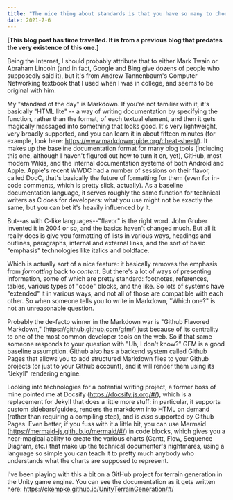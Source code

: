 ```yaml
---
title: "The nice thing about standards is that you have so many to choose from."
date: 2021-7-6
---
```


**[This blog post has time travelled.  It is from a previous blog that predates the very existence of this one.]**

Being the Internet, I should probably attribute that to either Mark
Twain or Abraham Lincoln (and in fact, Google and Bing give dozens of
people who supposedly said it), but it's from Andrew Tannenbaum's
Computer Networking textbook that I used when I was in college, and
seems to be original with him.

My "standard of the day" is Markdown. If you're not familiar with it,
it's basically "HTML lite" -- a way of writing documentation by
specifying the function, rather than the format, of each textual
element, and then it gets magically massaged into something that looks
good. It's very lightweight, very broadly supported, and you can learn
it in about fifteen minutes (for example, look here:
https://www.markdownguide.org/cheat-sheet/). It makes up the baseline
documentation format for many blog tools (including this one, although I
haven't figured out how to turn it on, yet), GitHub, most modern Wikis,
and the internal documentation systems of both Android and Apple.
Apple's recent WWDC had a number of sessions on their flavor, called
DocC, that's basically the future of formatting for them (even for
in-code comments, which is pretty slick, actually). As a baseline
documentation language, it serves roughly the same function for
technical writers as C does for developers: what you use might not be
exactly the same, but you can bet it's heavily influenced by it.

But--as with C-like languages--"flavor" is the right word. John Gruber
invented it in 2004 or so, and the basics haven't changed much. But all
it really does is give you formatting of lists in various ways, headings
and outlines, paragraphs, internal and external links, and the sort of
basic "emphasis" technologies like italics and boldface.

Which is actually sort of a nice feature: it basically removes the
emphasis from *formatting* back to *content*. But there's a lot of ways
of presenting information, some of which are pretty standard: footnotes,
references, tables, various types of "code" blocks, and the like. So
lots of systems have "extended" it in various ways, and not all of those
are compatible with each other. So when someone tells you to write in
Markdown, "Which one?" is not an unreasonable question.

Probably the de-facto winner in the Markdown war is "Github Flavored
Markdown," (https://github.github.com/gfm/) just because of its
centrality to one of the most common developer tools on the web. So if
that same someone responds to your question with "Uh, I don't know?" GFM
is a good baseline assumption. Github also has a backend system called
Github Pages that allows you to add structured Markdown files to your
Github projects (or just to your Github account), and it will render
them using its "Jekyll" rendering engine.

Looking into technologies for a potential writing project, a former boss
of mine pointed me at Docsify (https://docsify.js.org/#/), which is a
replacement for Jekyll that does a little more stuff: in particular, it
supports custom sidebars/guides, renders the markdown into HTML on
demand (rather than requiring a compiling step), and is *also* supported
by Github Pages. Even better, if you fuss with it a little bit, you can
use Mermaid (https://mermaid-js.github.io/mermaid/#/) in code blocks,
which gives you a near-magical ability to create the various charts
(Gantt, Flow, Sequence Diagram, etc.) that make up the technical
documenter's nightmares, using a language so simple you can teach it to
pretty much anybody who understands what the charts are supposed to
represent.

I've been playing with this a bit on a GitHub project for terrain
generation in the Unity game engine. You can see the documentation as it
gets written here: <https://ckempke.github.io/UnityTerrainGeneration/#/>
